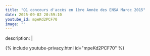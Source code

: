 ```yaml
---
title: "Q1 concours d'accès en 1ère Année des ENSA Maroc 2015"
date: 2025-09-02 20:59:10 
youtube_id: mpeKd2PCF70
image: ""
---
```

description: |
  
{% include youtube-privacy.html id="mpeKd2PCF70" %}
